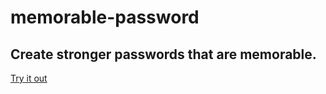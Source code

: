 # memorable-password
## Create stronger passwords that are memorable.

[Try it out](https://memorablepassword.com)
